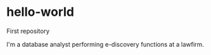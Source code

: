 # hello-world
First repository

I'm a database analyst performing e-discovery functions at a lawfirm.
